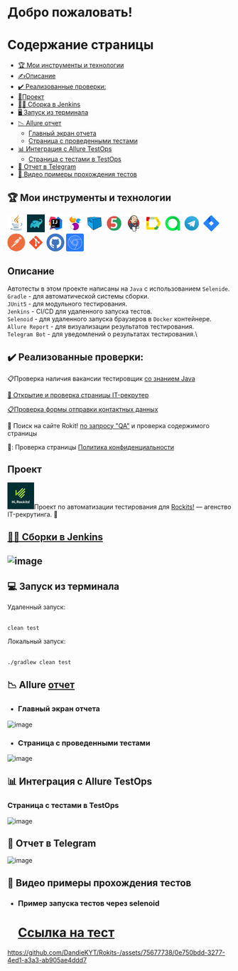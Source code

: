 <h1>Добро пожаловать!</br> 

# <a name="TableOfContents">Содержание страницы</a>
+ [:trophy: Мои инструменты и технологии](#MyToolsAndTechnologies)
+ [✍Описаниe](#Description)
+ [:heavy_check_mark:  Реализованные проверки:](#ImplementedСhecks)
+ [🎯Проект](#Project)
+ [👷‍♂️ Сборка в Jenkins](#Build_in_Jenkins)
+ [🖥 Запуск из терминала](#terminal)
+ [:chart_with_downwards_trend: Allure отчет](#Allure_report)
    + [Главный экран отчета](#Allure_report1)
    + [Страница с проведенными тестами](#Allure_report2)
+ [:bar_chart: Интеграция с Allure TestOps](#Integration_Allure_TestOps)
    + [Страница с тестами в TestOps](#ManualTest)
+ [:iphone: Отчет в Telegram](#Telegram)
+ [:movie_camera: Видео примеры прохождения тестов](#Video)

<a name="MyToolsAndTechnologies"><h2>:trophy: Мои инструменты и технологии</h2></a>
<p  align="center">

<code><a href = "https://www.java.com/ru/">![This is an image](/design/icons/Java.png)</a></code>
<code><a href = "https://gradle.org/">![This is an image](/design/icons/gradle.png)</a></code>
<code><a href = "https://www.jetbrains.com/ru-ru/idea/">![This is an image](/design/icons/Intelij_IDEA.png)</a></code>
<code><a href = "https://ru.selenide.org/">![This is an image](/design/icons/Selenide.png)</a></code>
<code><a href = "https://selenoid.autotests.cloud/#/">![This is an image](/design/icons/Selenoid.png)</a></code>
<code><a href = "https://junit.org/junit5/">![This is an image](/design/icons/JUnit5.png)</a></code>
<code><a href = "https://www.jenkins.io/">![This is an image](/design/icons/Jenkins.png)</a></code>
<code><a href = "https://github.com/allure-framework">![This is an image](/design/icons/Allure_Report.png)</a></code>
<code><a href = "https://qameta.io/">![This is an image](/design/icons/AllureTestOps.png)</a></code>
<code><a href = "https://web.telegram.org/k/">![This is an image](/design/icons/Telegram.png)</a></code>
<code><a href = "https://www.atlassian.com/ru/software/jira">![This is an image](/design/icons/Jira.png)</a></code>
<code><a href = "https://www.postman.com/">![This is an image](/design/icons/postman.png)</a></code>
<code><a href = "https://git-scm.com/">![This is an image](/design/icons/git.png)</a></code>
<code><a href = "https://github.com/">![This is an image](/design/icons/GitHub.png)</a></code>
<code><a href = "https://developer.chrome.com/docs/devtools/">![This is an image](/design/icons/devtools.png)</a></code>
</br>

<a name="Description"><h2>Описаниe</h2></a>
Автотесты в этом проекте написаны на `Java` с использованием `Selenide`.\
`Gradle` - для автоматической системы сборки.  \
`JUnit5` - для модульного тестирования.\
`Jenkins` - CI/CD для удаленного запуска тестов.\
`Selenoid` - для удаленного запуска браузеров в `Docker` контейнере.\
`Allure Report` - для визуализации результатов тестирования.\
`Telegram Bot` - для уведомлений о результатах тестирования.\
 
 <a name="ImplementedСhecks"><h2>:heavy_check_mark:  Реализованные проверки:</h2></a>
 
 :clipboard:Проверка наличия вакансии тестировщик <a href = "https://rockits.ru/#rec356213932">со знанием Java </br>
 
 :speech_balloon: Открытие и проверка страницы<a href = "https://school.rockits.ru/it-recruiter-course"> IT-рекрутер</br>
 
 :clipboard:Проверка формы отправки  <a href = "https://rockits.ru/#rec356687626">контактных данных</a></br>

🔎 Поиск на сайте Rokit! <a href = "https://rockits.ru/blog?search=qa&slice=1&searchtarget=null">по запросу "QA"</a>
и проверка содержимого страницы</br>
 
 🔎: Проверка страницы <a href = "https://rockits.ru/privacy-policy">Политика конфиденциальности</a>
 </br>
 
 <a name="Project"><h2>Проект</h2></a>
 <code><a href="https://rockits.ru/#rec356687626"><img src="/design/icons/rokits.jpeg" width="60"></a></code>Проект по автоматизации тестирования для <a target="_blank" href="https://rockits.ru/#rec356687626">Rockits!</a> — агенство IT-рекрутинга.
 :star2:
 
 <a name="Build_in_Jenkins" href="https://jenkins.autotests.cloud/job/Rockit/"><h2>👷‍♂️ Сборки в [Jenkins]()<h2></a>

![image](https://github.com/DandieKYT/Rokits-/assets/75677738/f187311a-5509-4cb4-ad90-fe45e6f83811)


<a name="terminal"><h2>:computer: Запуск из терминала</h2></a>
Удаленный запуск:

```

clean test

```
Локальный запуск:

```

./gradlew clean test

```
<a name="Allure_report"><h2>:chart_with_downwards_trend: Allure </a><a href="https://jenkins.autotests.cloud/job/Rockit/2/allure/#">отчет</a></h2>

- <a name="Allure_report1"><h3>Главный экран отчета</h3></a>

![image](https://github.com/DandieKYT/Rokits-/assets/75677738/36cb2d92-b446-46c1-a850-cfda9427cff9)



-  <a name="Allure_report2"><h3>Страница с проведенными тестами</h3></a>

![image](https://github.com/DandieKYT/Rokits-/assets/75677738/f2d7385c-13fa-4628-87e2-64643e07a7fc)


    
<a name="Integration_Allure_TestOps"><h2>:bar_chart: Интеграция с Allure TestOps</h2></a>
    
   
 <a name="ManualTest"><h3>Страница с тестами в TestOps</h3></a>
    
    

![image](https://github.com/DandieKYT/Rokits-/assets/75677738/4f2ee604-5cc9-4f9e-8e24-7a4b2ddf8ce9)




<a name="Telegram"><h2>:iphone: Отчет в Telegram</h2></a>

![image](https://github.com/DandieKYT/Rokits-/assets/75677738/e3c3a4a4-3301-4994-85aa-9319b9759f3b)




<a name="Video"><h2>:movie_camera: Видео примеры прохождения тестов</h2></a>

- <a name="Video1"><h3>Пример запуска тестов через selenoid</h3></a>
    <h1><a href="https://selenoid.autotests.cloud/video/b6d94c7b2570e5be40d166c0baa666e5.mp4">Ссылка на тест<br>
  

https://github.com/DandieKYT/Rokits-/assets/75677738/0e750bdd-3277-4ed1-a3a3-ab905ae4ddd7




